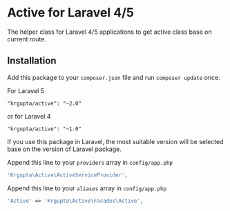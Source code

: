 Active for Laravel 4/5
======
The helper class for Laravel 4/5 applications to get active class base on current route.
## Installation

Add this package to your `composer.json` file and run `composer update` once.

For Laravel 5

```
"krgupta/active": "~2.0"
```

or for Laravel 4

```
"krgupta/active": "~1.0"
```

If you use this package in Laravel, the most suitable version will be selected base on the version of Laravel package.

Append this line to your `providers` array in `config/app.php`

```php
'Krgupta\Active\ActiveServiceProvider',
```

Append this line to your `aliases` array in `config/app.php`

```php
'Active' => 'Krgupta\Active\Facades\Active',
```
